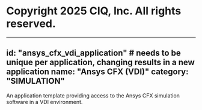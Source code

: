# Copyright 2025 CIQ, Inc. All rights reserved.
---
id: "ansys_cfx_vdi_application" # needs to be **unique** per application, changing results in a new application
name: "Ansys CFX (VDI)"
category: "SIMULATION"
---
An application template providing access to the Ansys CFX simulation software in a VDI environment.

